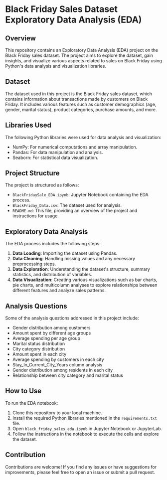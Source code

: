 # Black Friday Sales Dataset Exploratory Data Analysis (EDA)

## Overview

This repository contains an Exploratory Data Analysis (EDA) project on the Black Friday sales dataset. The project aims to explore the dataset, gain insights, and visualize various aspects related to sales on Black Friday using Python's data analysis and visualization libraries.

## Dataset

The dataset used in this project is the Black Friday sales dataset, which contains information about transactions made by customers on Black Friday. It includes various features such as customer demographics (age, gender, marital status), product categories, purchase amounts, and more.

## Libraries Used

The following Python libraries were used for data analysis and visualization:

- NumPy: For numerical computations and array manipulation.
- Pandas: For data manipulation and analysis.
- Seaborn: For statistical data visualization.

## Project Structure

The project is structured as follows:

- `BlackFridaySale_EDA.ipynb`: Jupyter Notebook containing the EDA process.
- `BlackFriday_Data.csv`: The dataset used for analysis.
- `README.md`: This file, providing an overview of the project and instructions for usage.

## Exploratory Data Analysis

The EDA process includes the following steps:

1. **Data Loading**: Importing the dataset using Pandas.
2. **Data Cleaning**: Handling missing values and any necessary preprocessing steps.
3. **Data Exploration**: Understanding the dataset's structure, summary statistics, and distribution of variables.
4. **Data Visualization**: Creating various visualizations such as bar charts, pie charts, and multicolumn analyses to explore relationships between different features and analyze sales patterns.

## Analysis Questions

Some of the analysis questions addressed in this project include:

- Gender distribution among customers
- Amount spent by different age groups
- Average spending per age group
- Marital status distribution
- City category distribution
- Amount spent in each city
- Average spending by customers in each city
- Stay_In_Current_City_Years column analysis
- Gender distribution among residents in each city
- Relationship between city category and marital status

## How to Use

To run the EDA notebook:

1. Clone this repository to your local machine.
2. Install the required Python libraries mentioned in the `requirements.txt` file.
3. Open `black_friday_sales_eda.ipynb` in Jupyter Notebook or JupyterLab.
4. Follow the instructions in the notebook to execute the cells and explore the dataset.

## Contribution

Contributions are welcome! If you find any issues or have suggestions for improvements, please feel free to open an issue or submit a pull request.

